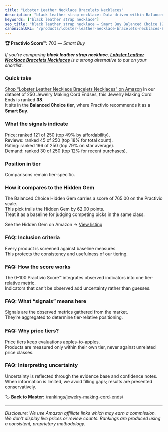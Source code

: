 ```yaml
---
title: "Lobster Leather Necklace Bracelets Necklaces"
description: "black leather strap necklace: Data-driven within Balanced Choice ranking using the Practivio Score™. Positioned by quality, value, demand, findability, momentu…"
keywords: ["black leather strap necklace"]
seo_title: "black leather strap necklace — Smart Buy Balanced Choice (2025)"
canonicalURL: "/products/lobster-leather-necklace-bracelets-necklaces-B099MRFYGW/"
---
```


**🏆 Practivio Score™:** 703 — _Smart Buy_


*If you're comparing **black leather strap necklace**, **[Lobster Leather Necklace Bracelets Necklaces](https://www.amazon.com/dp/B099MRFYGW?tag=practivio-20)** is a strong alternative to put on your shortlist.*
### Quick take
[Shop “Lobster Leather Necklace Bracelets Necklaces” on Amazon](https://www.amazon.com/dp/B099MRFYGW?tag=practivio-20)
In our dataset of 250 Jewelry Making Cord Endses, this Jewelry Making Cord Ends is ranked **38**.  
It sits in the **Balanced Choice tier**, where Practivio recommends it as a **Smart Buy**.

### What the signals indicate
Price: ranked 121 of 250 (top 49% by affordability).  
Reviews: ranked 45 of 250 (top 18% for total count).  
Rating: ranked 196 of 250 (top 79% on star average).  
Demand: ranked 30 of 250 (top 12% for recent purchases).

### Position in tier
Comparisons remain tier-specific.

### How it compares to the Hidden Gem
The Balanced Choice Hidden Gem carries a score of 765.00 on the Practivio scale.  
This pick trails the Hidden Gem by 62.00 points.  
Treat it as a baseline for judging competing picks in the same class.  

See the Hidden Gem on Amazon → [View listing](https://www.amazon.com/dp/B09V4YW3FH?tag=practivio-20)

### FAQ: Inclusion criteria
Every product is screened against baseline measures.  
This protects the consistency and usefulness of our tiering.

### FAQ: How the score works
The 0–100 Practivio Score™ integrates observed indicators into one tier-relative metric.  
Indicators that can’t be observed add uncertainty rather than guesses.

### FAQ: What “signals” means here
Signals are the observed metrics gathered from the market.  
They’re aggregated to determine tier-relative positioning.

### FAQ: Why price tiers?
Price tiers keep evaluations apples-to-apples.  
Products are measured only within their own tier, never against unrelated price classes.

### FAQ: Interpreting uncertainty
Uncertainty is reflected through the evidence base and confidence notes.  
When information is limited, we avoid filling gaps; results are presented conservatively.


🏷️ **Back to Master:** [/rankings/jewelry-making-cord-ends/](/rankings/jewelry-making-cord-ends/)

---
_Disclosure: We use Amazon affiliate links which may earn a commission. We don’t display live prices or review counts. Rankings are produced using a consistent, proprietary methodology._
